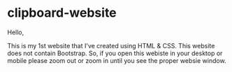 # clipboard-website

Hello, 

This is my 1st website that I've created using HTML & CSS.
This website does not contain Bootstrap. So, if you open this webiste in your desktop or mobile please zoom out or zoom in until you see the proper websie window.
